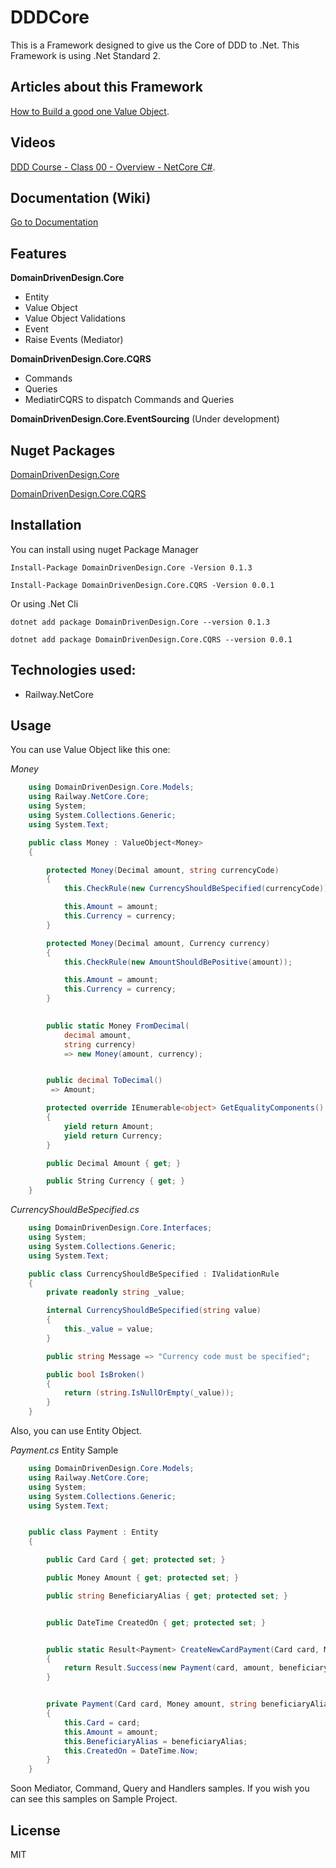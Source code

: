 # DDDCore

This is a Framework designed to give us the Core of DDD to .Net. This Framework is using .Net Standard 2.


## Articles about this Framework

[How to Build a good one Value Object](https://medium.com/@carlosbueno.kinder/how-to-build-a-good-one-value-object-c45ed80ee8a9).

## Videos

[DDD Course - Class 00 - Overview - NetCore C#](https://www.youtube.com/watch?v=vyMELNE03GA).


## Documentation (Wiki)

[Go to Documentation](https://github.com/kinderbueno360/DDDCore/wiki)

## Features

**DomainDrivenDesign.Core**
* Entity
* Value Object
* Value Object Validations
* Event
* Raise Events (Mediator)

**DomainDrivenDesign.Core.CQRS**
* Commands
* Queries
* MediatirCQRS to dispatch Commands and Queries

**DomainDrivenDesign.Core.EventSourcing** (Under development)

## Nuget Packages

[DomainDrivenDesign.Core](https://www.nuget.org/packages/DomainDrivenDesign.Core)


[DomainDrivenDesign.Core.CQRS](https://www.nuget.org/packages/DomainDrivenDesign.Core.CQRS)


## Installation

You can install using nuget Package Manager

```
Install-Package DomainDrivenDesign.Core -Version 0.1.3
```

```
Install-Package DomainDrivenDesign.Core.CQRS -Version 0.0.1
```


Or using .Net Cli


```
dotnet add package DomainDrivenDesign.Core --version 0.1.3
```

```
dotnet add package DomainDrivenDesign.Core.CQRS --version 0.0.1
```

## Technologies used:

- Railway.NetCore

## Usage

You can use Value Object like this one:

*Money* 

```csharp
    using DomainDrivenDesign.Core.Models;
    using Railway.NetCore.Core;
    using System;
    using System.Collections.Generic;
    using System.Text;

    public class Money : ValueObject<Money>
    {

        protected Money(Decimal amount, string currencyCode)
        {
            this.CheckRule(new CurrencyShouldBeSpecified(currencyCode));

            this.Amount = amount;
            this.Currency = currency;
        }

        protected Money(Decimal amount, Currency currency)
        {
            this.CheckRule(new AmountShouldBePositive(amount));

            this.Amount = amount;
            this.Currency = currency;
        }

   
        public static Money FromDecimal(
            decimal amount,
            string currency)
            => new Money(amount, currency);


        public decimal ToDecimal()
         => Amount;

        protected override IEnumerable<object> GetEqualityComponents()
        {
            yield return Amount;
            yield return Currency;
        }

        public Decimal Amount { get; }

        public String Currency { get; }
    }
```
*CurrencyShouldBeSpecified.cs*

```csharp
    using DomainDrivenDesign.Core.Interfaces;
    using System;
    using System.Collections.Generic;
    using System.Text;

    public class CurrencyShouldBeSpecified : IValidationRule
    {
        private readonly string _value;

        internal CurrencyShouldBeSpecified(string value)
        {
            this._value = value;
        }

        public string Message => "Currency code must be specified";

        public bool IsBroken()
        {
            return (string.IsNullOrEmpty(_value));
        }
    }
```


Also, you can use Entity Object.

*Payment.cs* Entity Sample

```csharp
    using DomainDrivenDesign.Core.Models;
    using Railway.NetCore.Core;
    using System;
    using System.Collections.Generic;
    using System.Text;


    public class Payment : Entity
    {

        public Card Card { get; protected set; }

        public Money Amount { get; protected set; }

        public string BeneficiaryAlias { get; protected set; }


        public DateTime CreatedOn { get; protected set; }


        public static Result<Payment> CreateNewCardPayment(Card card, Money amount, string beneficiaryAlias)
        {
            return Result.Success(new Payment(card, amount, beneficiaryAlias));
        }


        private Payment(Card card, Money amount, string beneficiaryAlias) : base()
        {
            this.Card = card;
            this.Amount = amount;
            this.BeneficiaryAlias = beneficiaryAlias;
            this.CreatedOn = DateTime.Now;
        }
    }
```
Soon Mediator, Command, Query and Handlers samples.
If you wish you can see this samples on Sample Project.

## License

MIT
